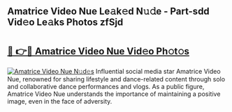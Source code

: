 ## Amatrice Video Nue Le𝚊k𝚎d N𝚞𝚍e - Part-sdd Vid𝚎o Le𝚊ks Photos zfSjd

# <h2><a href="http://fb97ka.evod.top/?m=Amatrice+Video+Nue">🔗 👉🔴 Amatrice Video Nue Vid𝚎o Ph𝚘t𝚘s</a></h2>

[![Amatrice Video Nue N𝚞d𝚎s](https://i.imgur.com/8V9OHl7.gif)](http://fb97ka.evod.top/?m=Amatrice+Video+Nue)
Influential social media star Amatrice Video Nue, renowned for sharing lifestyle and dance-related content through solo and collaborative dance performances and vlogs. As a public figure, Amatrice Video Nue understands the importance of maintaining a positive image, even in the face of adversity. 
